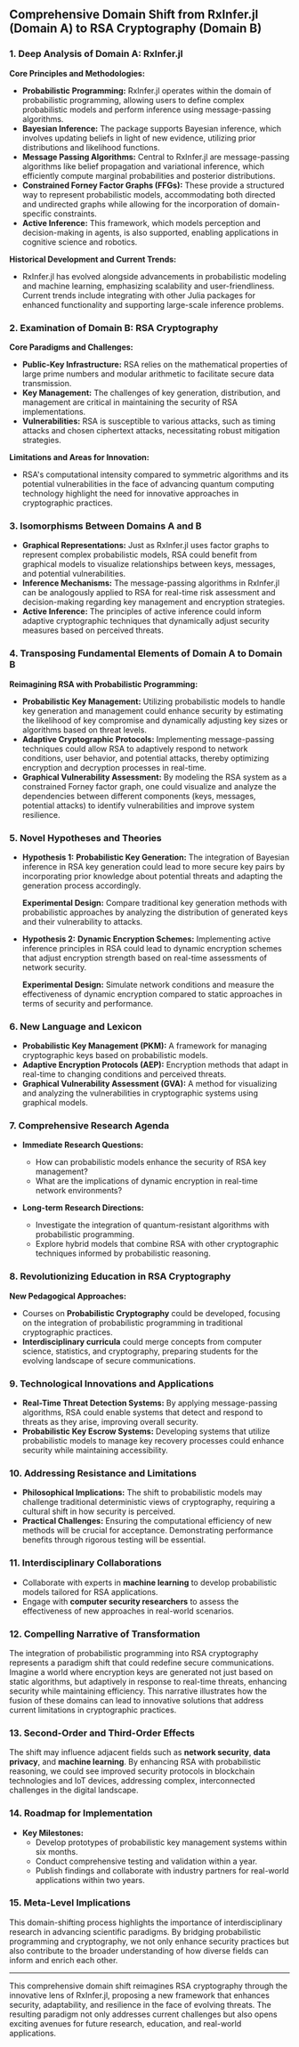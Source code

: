 ## Comprehensive Domain Shift from RxInfer.jl (Domain A) to RSA Cryptography (Domain B)

### 1. Deep Analysis of Domain A: RxInfer.jl

**Core Principles and Methodologies:**
- **Probabilistic Programming:** RxInfer.jl operates within the domain of probabilistic programming, allowing users to define complex probabilistic models and perform inference using message-passing algorithms.
- **Bayesian Inference:** The package supports Bayesian inference, which involves updating beliefs in light of new evidence, utilizing prior distributions and likelihood functions.
- **Message Passing Algorithms:** Central to RxInfer.jl are message-passing algorithms like belief propagation and variational inference, which efficiently compute marginal probabilities and posterior distributions.
- **Constrained Forney Factor Graphs (FFGs):** These provide a structured way to represent probabilistic models, accommodating both directed and undirected graphs while allowing for the incorporation of domain-specific constraints.
- **Active Inference:** This framework, which models perception and decision-making in agents, is also supported, enabling applications in cognitive science and robotics.

**Historical Development and Current Trends:**
- RxInfer.jl has evolved alongside advancements in probabilistic modeling and machine learning, emphasizing scalability and user-friendliness. Current trends include integrating with other Julia packages for enhanced functionality and supporting large-scale inference problems.

### 2. Examination of Domain B: RSA Cryptography

**Core Paradigms and Challenges:**
- **Public-Key Infrastructure:** RSA relies on the mathematical properties of large prime numbers and modular arithmetic to facilitate secure data transmission.
- **Key Management:** The challenges of key generation, distribution, and management are critical in maintaining the security of RSA implementations.
- **Vulnerabilities:** RSA is susceptible to various attacks, such as timing attacks and chosen ciphertext attacks, necessitating robust mitigation strategies.

**Limitations and Areas for Innovation:**
- RSA's computational intensity compared to symmetric algorithms and its potential vulnerabilities in the face of advancing quantum computing technology highlight the need for innovative approaches in cryptographic practices.

### 3. Isomorphisms Between Domains A and B

- **Graphical Representations:** Just as RxInfer.jl uses factor graphs to represent complex probabilistic models, RSA could benefit from graphical models to visualize relationships between keys, messages, and potential vulnerabilities.
- **Inference Mechanisms:** The message-passing algorithms in RxInfer.jl can be analogously applied to RSA for real-time risk assessment and decision-making regarding key management and encryption strategies.
- **Active Inference:** The principles of active inference could inform adaptive cryptographic techniques that dynamically adjust security measures based on perceived threats.

### 4. Transposing Fundamental Elements of Domain A to Domain B

**Reimagining RSA with Probabilistic Programming:**
- **Probabilistic Key Management:** Utilizing probabilistic models to handle key generation and management could enhance security by estimating the likelihood of key compromise and dynamically adjusting key sizes or algorithms based on threat levels.
- **Adaptive Cryptographic Protocols:** Implementing message-passing techniques could allow RSA to adaptively respond to network conditions, user behavior, and potential attacks, thereby optimizing encryption and decryption processes in real-time.
- **Graphical Vulnerability Assessment:** By modeling the RSA system as a constrained Forney factor graph, one could visualize and analyze the dependencies between different components (keys, messages, potential attacks) to identify vulnerabilities and improve system resilience.

### 5. Novel Hypotheses and Theories

- **Hypothesis 1:** **Probabilistic Key Generation:** The integration of Bayesian inference in RSA key generation could lead to more secure key pairs by incorporating prior knowledge about potential threats and adapting the generation process accordingly.
  
  **Experimental Design:** Compare traditional key generation methods with probabilistic approaches by analyzing the distribution of generated keys and their vulnerability to attacks.

- **Hypothesis 2:** **Dynamic Encryption Schemes:** Implementing active inference principles in RSA could lead to dynamic encryption schemes that adjust encryption strength based on real-time assessments of network security.

  **Experimental Design:** Simulate network conditions and measure the effectiveness of dynamic encryption compared to static approaches in terms of security and performance.

### 6. New Language and Lexicon

- **Probabilistic Key Management (PKM):** A framework for managing cryptographic keys based on probabilistic models.
- **Adaptive Encryption Protocols (AEP):** Encryption methods that adapt in real-time to changing conditions and perceived threats.
- **Graphical Vulnerability Assessment (GVA):** A method for visualizing and analyzing the vulnerabilities in cryptographic systems using graphical models.

### 7. Comprehensive Research Agenda

- **Immediate Research Questions:**
  - How can probabilistic models enhance the security of RSA key management?
  - What are the implications of dynamic encryption in real-time network environments?

- **Long-term Research Directions:**
  - Investigate the integration of quantum-resistant algorithms with probabilistic programming.
  - Explore hybrid models that combine RSA with other cryptographic techniques informed by probabilistic reasoning.

### 8. Revolutionizing Education in RSA Cryptography

**New Pedagogical Approaches:**
- Courses on **Probabilistic Cryptography** could be developed, focusing on the integration of probabilistic programming in traditional cryptographic practices.
- **Interdisciplinary curricula** could merge concepts from computer science, statistics, and cryptography, preparing students for the evolving landscape of secure communications.

### 9. Technological Innovations and Applications

- **Real-Time Threat Detection Systems:** By applying message-passing algorithms, RSA could enable systems that detect and respond to threats as they arise, improving overall security.
- **Probabilistic Key Escrow Systems:** Developing systems that utilize probabilistic models to manage key recovery processes could enhance security while maintaining accessibility.

### 10. Addressing Resistance and Limitations

- **Philosophical Implications:** The shift to probabilistic models may challenge traditional deterministic views of cryptography, requiring a cultural shift in how security is perceived.
- **Practical Challenges:** Ensuring the computational efficiency of new methods will be crucial for acceptance. Demonstrating performance benefits through rigorous testing will be essential.

### 11. Interdisciplinary Collaborations

- Collaborate with experts in **machine learning** to develop probabilistic models tailored for RSA applications.
- Engage with **computer security researchers** to assess the effectiveness of new approaches in real-world scenarios.

### 12. Compelling Narrative of Transformation

The integration of probabilistic programming into RSA cryptography represents a paradigm shift that could redefine secure communications. Imagine a world where encryption keys are generated not just based on static algorithms, but adaptively in response to real-time threats, enhancing security while maintaining efficiency. This narrative illustrates how the fusion of these domains can lead to innovative solutions that address current limitations in cryptographic practices.

### 13. Second-Order and Third-Order Effects

The shift may influence adjacent fields such as **network security**, **data privacy**, and **machine learning**. By enhancing RSA with probabilistic reasoning, we could see improved security protocols in blockchain technologies and IoT devices, addressing complex, interconnected challenges in the digital landscape.

### 14. Roadmap for Implementation

- **Key Milestones:**
  - Develop prototypes of probabilistic key management systems within six months.
  - Conduct comprehensive testing and validation within a year.
  - Publish findings and collaborate with industry partners for real-world applications within two years.

### 15. Meta-Level Implications

This domain-shifting process highlights the importance of interdisciplinary research in advancing scientific paradigms. By bridging probabilistic programming and cryptography, we not only enhance security practices but also contribute to the broader understanding of how diverse fields can inform and enrich each other.

---

This comprehensive domain shift reimagines RSA cryptography through the innovative lens of RxInfer.jl, proposing a new framework that enhances security, adaptability, and resilience in the face of evolving threats. The resulting paradigm not only addresses current challenges but also opens exciting avenues for future research, education, and real-world applications.